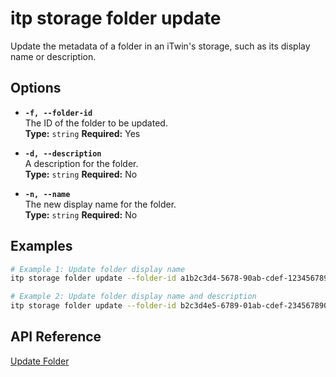 # itp storage folder update

Update the metadata of a folder in an iTwin's storage, such as its display name or description.

## Options

- **`-f, --folder-id`**  
  The ID of the folder to be updated.  
  **Type:** `string` **Required:** Yes

- **`-d, --description`**  
  A description for the folder.  
  **Type:** `string` **Required:** No

- **`-n, --name`**  
  The new display name for the folder.  
  **Type:** `string` **Required:** No

## Examples

```bash
# Example 1: Update folder display name
itp storage folder update --folder-id a1b2c3d4-5678-90ab-cdef-1234567890ab --name "Updated Project Documents"

# Example 2: Update folder display name and description
itp storage folder update --folder-id b2c3d4e5-6789-01ab-cdef-2345678901bc --name "Updated Design Files" --description "Folder containing updated design documents"
```

## API Reference

[Update Folder](https://developer.bentley.com/apis/storage/operations/update-folder/)